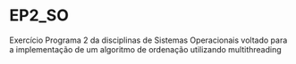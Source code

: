 # EP2_SO
Exercício Programa 2 da disciplinas de Sistemas Operacionais voltado para a implementação de um algoritmo de ordenação utilizando multithreading
